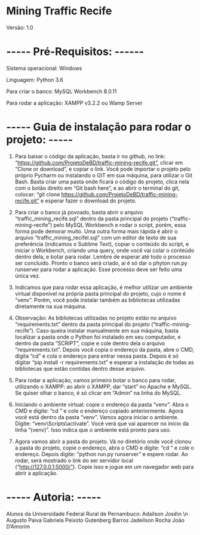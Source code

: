 # Mining Traffic Recife
Versão: 1.0

# ----- Pré-Requisitos: ------
Sistema operacional: Windows

Linguagem: Python 3.6

Para criar o banco: MySQL Workbench 8.0.11

Para rodar a aplicação: XAMPP v3.2.2 ou Wamp Server

# ----- Guia de instalação para rodar o projeto: -----
1. Para baixar o código da aplicação, basta ir no github, no link: “https://github.com/ProjetoDeBD/traffic-mining-recife.git”, clicar em “Clone or download”, e copiar o link. Você pode importar o projeto pelo próprio Pycharm ou instalando o GIT em sua máquina, para utilizar o Git Bash. Basta criar uma pasta onde ficará o código do projeto, clica nela com o botão direito em “Git bash here”, e ao abrir o terminal do git, colocar:  “git clone https://github.com/ProjetoDeBD/traffic-mining-recife.git” e esperar fazer o download do projeto.

2. Para criar o banco já povoado, basta abrir o arquivo “traffic_mining_recife.sql” dentro da pasta principal do projeto (“traffic-mining-recife”) pelo MySQL Workbench e rodar o script, porém, essa forma pode demorar muito. Uma outra forma mais rápida é abrir o arquivo “traffic_mining_recifel.sql” com um editor de texto de sua preferência (indicamos o Sublime Text), copiar o conteúdo do script, e iniciar o Workbench, criando uma query, onde você vai colar o conteúdo dentro dela, e botar para rodar. Lembre de esperar até todo o processo ser concluído. Pronto o banco será criado, aí é só dar o phyton run.py runserver para rodar a aplicação. Esse processo deve ser feito uma única vez.

3. Indicamos que para rodar essa aplicação, é melhor utilizar um ambiente virtual disponível na própria pasta principal do projeto, cujo o nome é “venv”. Porém, você pode instalar também as bibliotecas utilizadas diretamente na sua máquina.

4. Observação:
As bibliotecas utilizadas no projeto estão no arquivo “requirements.txt” dentro da pasta principal do projeto (“traffic-mining-recife”). Caso queira instalar manualmente em sua máquina, basta localizar a pasta onde o Python foi instalado em seu computador, e dentro da pasta “SCRIPT”, copie e cole dentro dela o arquivo “requirements.txt”. Depois você copia o endereço da pasta, abre o CMD, digita “cd” e cola o endereço para entrar nessa pasta. Depois é só digitar “pip install -r requirements.txt” e esperar a instalação de todas as bibliotecas que estão contidas dentro desse arquivo.

5. Para rodar a aplicação, vamos primeiro botar o banco para rodar, utilizando o XAMPP: ao abrir o XAMPP, dar “start” no Apache e MySQL. Se quiser olhar o banco, é só clicar em “Admin” na linha do MySQL.

6. Iniciando o ambiente virtual: copie o endereço da pasta “venv”. Abra o CMD e digite: “cd ” e cole o endereço copiado anteriormente. Agora você está dentro da pasta “venv”. Vamos agora iniciar o ambiente. Digite: “venv\Scripts\activate”. Você verá que vai aparecer no início da linha “(venv)”. Isso indica que o ambiente está pronto para uso.

7. Agora vamos abrir a pasta do projeto. Vá no diretório onde você clonou a pasta do projeto, copie o endereço, abra o CMD e digite: “cd “ e cole o endereço. Depois digite: “python run.py runserver” e espere rodar. Ao rodar, será mostrado o link do ser servidor local (“http://127.0.0.1:5000/”). Copie isso e jogue em um navegador web para abrir a aplicação.


# ----- Autoria: -----
Alunos da Universidade Federal Rural de Pernambuco: 
Adailson José\n \n
Augusto Paiva
Gabriela Peixoto
Gutenberg Barros
Jadeilson Rocha
João D’Amorim
